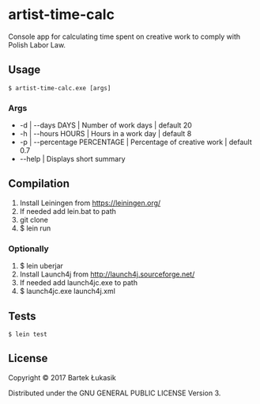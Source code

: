 # artist-time-calc
Console app for calculating time spent on creative work to comply with Polish Labor Law.

## Usage
    $ artist-time-calc.exe [args]

### Args
* -d | --days DAYS | Number of work days | default 20
* -h | --hours HOURS | Hours in a work day | default 8
* -p | --percentage PERCENTAGE | Percentage of creative work | default 0.7
* --help | Displays short summary

## Compilation
1. Install Leiningen from https://leiningen.org/
1. If needed add lein.bat to path
1. git clone
1. $ lein run

### Optionally
1. $ lein uberjar
1. Install Launch4j from http://launch4j.sourceforge.net/
1. If needed add launch4jc.exe to path
1. $ launch4jc.exe launch4j.xml

## Tests
    $ lein test

## License
Copyright © 2017 Bartek Łukasik

Distributed under the GNU GENERAL PUBLIC LICENSE Version 3.
